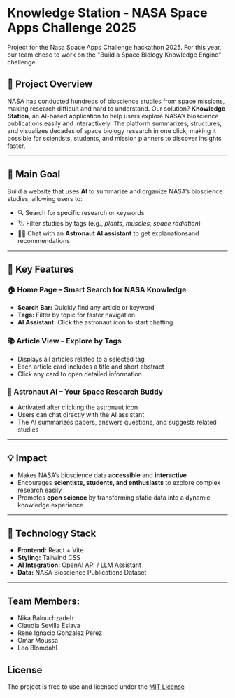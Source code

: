 # Knowledge Station - NASA Space Apps Challenge 2025
Project for the Nasa Space Apps Challenge hackathon 2025. For this year, our team chose to work on the "Build a Space Biology Knowledge Engine" challenge.

## 🚀 Project Overview
NASA has conducted hundreds of bioscience studies from space missions, making research difficult and hard to understand. Our solution? **Knowledge Station**, an AI-based application to help users explore NASA’s bioscience publications easily and interactively. The platform summarizes, structures, and visualizes decades of space biology research in one click; making it possible for scientists, students, and mission planners to discover insights faster.

---

## 🎯 Main Goal
Build a website that uses **AI** to summarize and organize NASA’s bioscience studies, allowing users to:
- 🔍 Search for specific research or keywords  
- 🏷️ Filter studies by tags (e.g., *plants*, *muscles*, *space radiation*)  
- 👩‍🚀 Chat with an **Astronaut AI assistant** to get explanationsand recommendations  

---

## 🧠 Key Features

### 🏠 Home Page – Smart Search for NASA Knowledge
- **Search Bar:** Quickly find any article or keyword  
- **Tags:** Filter by topic for faster navigation  
- **AI Assistant:** Click the astronaut icon to start chatting  

### 📚 Article View – Explore by Tags
- Displays all articles related to a selected tag  
- Each article card includes a title and short abstract  
- Click any card to open detailed information  

### 💬 Astronaut AI – Your Space Research Buddy
- Activated after clicking the astronaut icon  
- Users can chat directly with the AI assistant  
- The AI summarizes papers, answers questions, and suggests related studies  

---

## 💡 Impact
- Makes NASA’s bioscience data **accessible** and **interactive**  
- Encourages **scientists, students, and enthusiasts** to explore complex research easily  
- Promotes **open science** by transforming static data into a dynamic knowledge experience 

---

## 🧩 Technology Stack
- **Frontend:** React + Vite  
- **Styling:** Tailwind CSS  
- **AI Integration:** OpenAI API / LLM Assistant  
- **Data:** NASA Bioscience Publications Dataset  

---

## Team Members:
* Nika Balouchzadeh
* Claudia Sevilla Eslava
* Rene Ignacio Gonzalez Perez
* Omar Moussa
* Leo Blomdahl

## License 
The project is free to use and licensed under the [MIT License](Nasa-Space-Apps-2025/License)
